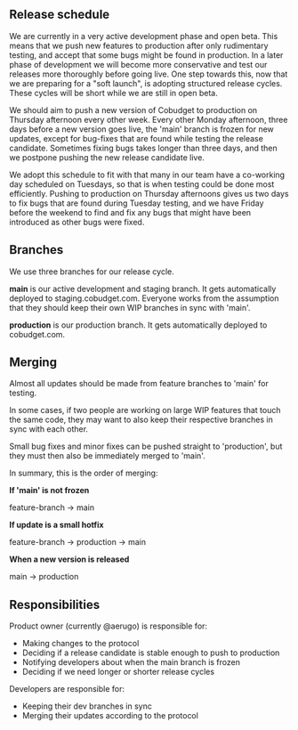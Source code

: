 ## Release schedule

We are currently in a very active development phase and open beta. This means that we push new features to production after only rudimentary testing, and accept that some bugs might be found in production. In a later phase of development we will become more conservative and test our releases more thoroughly before going live. One step towards this, now that we are preparing for a "soft launch", is adopting structured release cycles. These cycles will be short while we are still in open beta.

We should aim to push a new version of Cobudget to production on Thursday afternoon every other week.
Every other Monday afternoon, three days before a new version goes live, the 'main' branch is frozen for new updates, except for bug-fixes that are found while testing the release candidate. Sometimes fixing bugs takes longer than three days, and then we postpone pushing the new release candidate live.

We adopt this schedule to fit with that many in our team have a co-working day scheduled on Tuesdays, so that is when testing could be done most efficiently. Pushing to production on Thursday afternoons gives us two days to fix bugs that are found during Tuesday testing, and we have Friday before the weekend to find and fix any bugs that might have been introduced as other bugs were fixed.

## Branches

We use three branches for our release cycle.

**main** is our active development and staging branch. It gets automatically deployed to staging.cobudget.com. Everyone works from the assumption that they should keep their own WIP branches in sync with 'main'.

**production** is our production branch. It gets automatically deployed to cobudget.com.

## Merging

Almost all updates should be made from feature branches to 'main' for testing.

In some cases, if two people are working on large WIP features that touch the same code, they may want to also keep their respective branches in sync with each other.

Small bug fixes and minor fixes can be pushed straight to 'production', but they must then also be immediately merged to 'main'.

In summary, this is the order of merging:

**If 'main' is not frozen**

feature-branch -> main

**If update is a small hotfix**

feature-branch -> production -> main

**When a new version is released**

main -> production

## Responsibilities

Product owner (currently @aerugo) is responsible for:

- Making changes to the protocol
- Deciding if a release candidate is stable enough to push to production
- Notifying developers about when the main branch is frozen
- Deciding if we need longer or shorter release cycles

Developers are responsible for:

- Keeping their dev branches in sync
- Merging their updates according to the protocol

